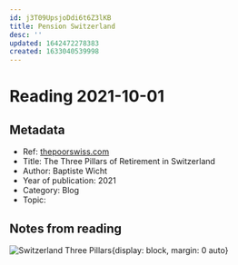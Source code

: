 ```yaml
---
id: j3T09UpsjoDdi6t6Z3lKB
title: Pension Switzerland
desc: ''
updated: 1642472278383
created: 1633040539998
---
```

# Reading 2021-10-01

## Metadata

- Ref: [thepoorswiss.com](https://thepoorswiss.com/three-pillars-retirement-switzerland/)
- Title: The Three Pillars of Retirement in Switzerland
- Author: Baptiste Wicht
- Year of publication: 2021
- Category: Blog
- Topic: 

## Notes from reading

![Switzerland Three Pillars](https://thepoorswiss.com/wp-content/uploads/2018/04/switzerland_three_pillars.png){display: block, margin: 0 auto}
